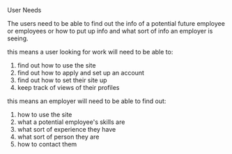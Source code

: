 User Needs

The users need to be able to find out the info of a potential future employee or employees or how to put up info and what sort of info an employer is seeing.

this means a user looking for work will need to be able to:
1) find out how to use the site
2) find out how to apply and set up an account
3) find out how to set their site up
4) keep track of views of their profiles


this means an employer will need to be able to find out:
1) how to use the site
2) what a potential employee's skills are
3) what sort of experience they have
4) what sort of person they are
5) how to contact them
